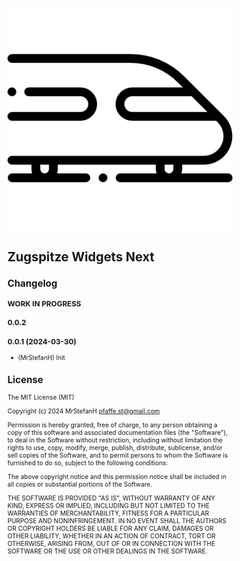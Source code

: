 ![Logo](admin/zugspitze-widgets-next.png)
# Zugspitze Widgets Next

## Changelog

### **WORK IN PROGRESS**

### 0.0.2

### 0.0.1 (2024-03-30)
* (MrStefanH) Init

## License
The MIT License (MIT)

Copyright (c) 2024 MrStefanH <pfaffe.st@gmail.com>

Permission is hereby granted, free of charge, to any person obtaining a copy
of this software and associated documentation files (the "Software"), to deal
in the Software without restriction, including without limitation the rights
to use, copy, modify, merge, publish, distribute, sublicense, and/or sell
copies of the Software, and to permit persons to whom the Software is
furnished to do so, subject to the following conditions:

The above copyright notice and this permission notice shall be included in
all copies or substantial portions of the Software.

THE SOFTWARE IS PROVIDED "AS IS", WITHOUT WARRANTY OF ANY KIND, EXPRESS OR
IMPLIED, INCLUDING BUT NOT LIMITED TO THE WARRANTIES OF MERCHANTABILITY,
FITNESS FOR A PARTICULAR PURPOSE AND NONINFRINGEMENT. IN NO EVENT SHALL THE
AUTHORS OR COPYRIGHT HOLDERS BE LIABLE FOR ANY CLAIM, DAMAGES OR OTHER
LIABILITY, WHETHER IN AN ACTION OF CONTRACT, TORT OR OTHERWISE, ARISING FROM,
OUT OF OR IN CONNECTION WITH THE SOFTWARE OR THE USE OR OTHER DEALINGS IN
THE SOFTWARE.